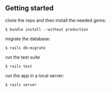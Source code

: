 
## Getting started

clone the repo and then install the needed gems:

```
$ bundle install --without production
```

migrate the database:

```
$ rails db:migrate
```

run the test suite

```
$ rails test
```

run the app in a local server:

```
$ rails server
```
